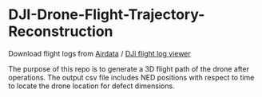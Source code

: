# DJI-Drone-Flight-Trajectory-Reconstruction

Download flight logs from [Airdata](https://airdata.com/) /  [DJi flight log viewer](https://www.phantomhelp.com/logviewer/upload/)

The purpose of this repo is to generate a 3D flight path of the drone after operations. 
The output csv file includes NED positions with respect to time to locate the drone location for defect dimensions. 
